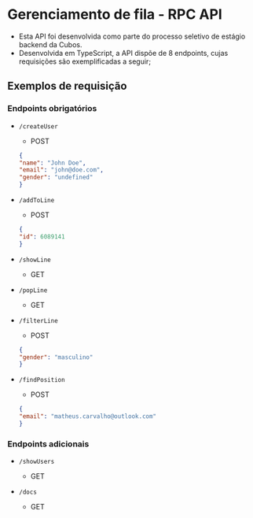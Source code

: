 # Gerenciamento de fila - RPC API
- Esta API foi desenvolvida como parte do processo seletivo de estágio backend da Cubos.
- Desenvolvida em TypeScript, a API dispõe de 8 endpoints, cujas requisições são exemplificadas a seguir;

## Exemplos de requisição

### Endpoints obrigatórios
- `/createUser`
    - POST
    ```json
    {
    "name": "John Doe",
    "email": "john@doe.com",
    "gender": "undefined"
    }
    ```
    

    
- `/addToLine`
    - POST
    ```json
    {
    "id": 6089141
    }
    ```

- `/showLine`
    - GET

- `/popLine`
    - GET


- `/filterLine`
    - POST
    ```json
    {
    "gender": "masculino"
    }
    ```

- `/findPosition`
    - POST
    ```json
    {
    "email": "matheus.carvalho@outlook.com"
    }
    ```
    
    
### Endpoints adicionais 

- `/showUsers`
  - GET

- `/docs`
  - GET


